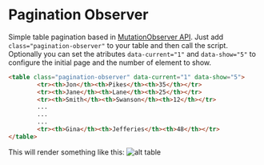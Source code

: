 # Pagination Observer
Simple table pagination based in [MutationObserver API](https://developer.mozilla.org/en/docs/Web/API/MutationObserver).
Just add `class="pagination-observer"` to your table and then call the script. Optionally you can set the atributes  `data-current="1"` and `data-show="5"` to configure the initial page and the number of element to show.
```html
<table class="pagination-observer" data-current="1" data-show="5">
        <tr><th>Jon</th><th>Pikes</th><th>35</th></tr>
        <tr><th>Jane</th><th>Lane</th><th>25</th></tr>
        <tr><th>Smith</th><th>Swanson</th><th>12</th></tr>
        ...
        ...
        ...
        <tr><th>Gina</th><th>Jefferies</th><th>48</th></tr>
</table>
```
This will render something like this:
![alt table](https://cloud.githubusercontent.com/assets/4912547/18040843/f99ff1fe-6d66-11e6-974b-84f5e7525a06.JPG "Table")


